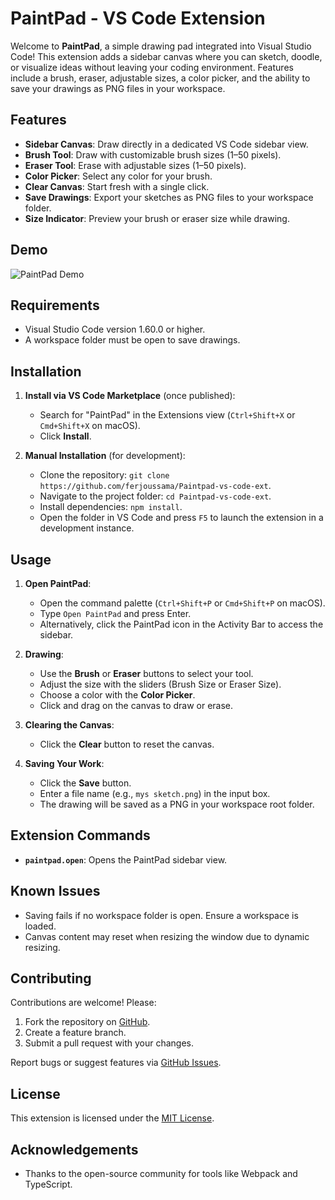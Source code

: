 # PaintPad - VS Code Extension

Welcome to **PaintPad**, a simple drawing pad integrated into Visual Studio Code! This extension adds a sidebar canvas where you can sketch, doodle, or visualize ideas without leaving your coding environment. Features include a brush, eraser, adjustable sizes, a color picker, and the ability to save your drawings as PNG files in your workspace.

## Features

- **Sidebar Canvas**: Draw directly in a dedicated VS Code sidebar view.
- **Brush Tool**: Draw with customizable brush sizes (1–50 pixels).
- **Eraser Tool**: Erase with adjustable sizes (1–50 pixels).
- **Color Picker**: Select any color for your brush.
- **Clear Canvas**: Start fresh with a single click.
- **Save Drawings**: Export your sketches as PNG files to your workspace folder.
- **Size Indicator**: Preview your brush or eraser size while drawing.

## Demo

![PaintPad Demo](https://raw.githubusercontent.com/ferjoussama/Paintpad-vs-code-ext/main/media/demo.gif)

## Requirements

- Visual Studio Code version 1.60.0 or higher.
- A workspace folder must be open to save drawings.

## Installation

1. **Install via VS Code Marketplace** (once published):
   - Search for "PaintPad" in the Extensions view (`Ctrl+Shift+X` or `Cmd+Shift+X` on macOS).
   - Click **Install**.

2. **Manual Installation** (for development):
   - Clone the repository: `git clone https://github.com/ferjoussama/Paintpad-vs-code-ext`.
   - Navigate to the project folder: `cd Paintpad-vs-code-ext`.
   - Install dependencies: `npm install`.
   - Open the folder in VS Code and press `F5` to launch the extension in a development instance.

## Usage

1. **Open PaintPad**:
   - Open the command palette (`Ctrl+Shift+P` or `Cmd+Shift+P` on macOS).
   - Type `Open PaintPad` and press Enter.
   - Alternatively, click the PaintPad icon in the Activity Bar to access the sidebar.

2. **Drawing**:
   - Use the **Brush** or **Eraser** buttons to select your tool.
   - Adjust the size with the sliders (Brush Size or Eraser Size).
   - Choose a color with the **Color Picker**.
   - Click and drag on the canvas to draw or erase.

3. **Clearing the Canvas**:
   - Click the **Clear** button to reset the canvas.

4. **Saving Your Work**:
   - Click the **Save** button.
   - Enter a file name (e.g., `mys sketch.png`) in the input box.
   - The drawing will be saved as a PNG in your workspace root folder.

## Extension Commands

- **`paintpad.open`**: Opens the PaintPad sidebar view.

## Known Issues

- Saving fails if no workspace folder is open. Ensure a workspace is loaded.
- Canvas content may reset when resizing the window due to dynamic resizing.

## Contributing

Contributions are welcome! Please:
1. Fork the repository on [GitHub](https://github.com/ferjoussama/Paintpad-vs-code-ext).
2. Create a feature branch.
3. Submit a pull request with your changes.

Report bugs or suggest features via [GitHub Issues](https://github.com/ferjoussama/Paintpad-vs-code-ext/issues).

## License

This extension is licensed under the [MIT License](LICENSE).

## Acknowledgements

- Thanks to the open-source community for tools like Webpack and TypeScript.